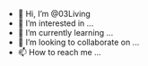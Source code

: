 - 👋 Hi, I’m @03Living
- 👀 I’m interested in ...
- 🌱 I’m currently learning ...
- 💞️ I’m looking to collaborate on ...
- 📫 How to reach me ...

<!---
03Living/03Living is a ✨ special ✨ repository because its `README.md` (this file) appears on your GitHub profile.
You can click the Preview link to take a look at your changes.
--->
